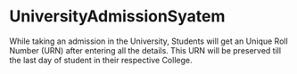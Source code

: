 # UniversityAdmissionSyatem
While taking an admission in the University, Students will get an Unique Roll Number (URN) after entering all the details. This URN will be preserved till the last day of student in their respective College.
